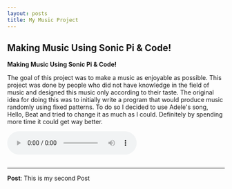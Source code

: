 ```yaml
---
layout: posts
title: My Music Project
---
```


## Making Music Using Sonic Pi & Code!

**Making Music Using Sonic Pi & Code!**

The goal of this project was to make a music as enjoyable as possible. This project was done by people who did not have knowledge in the field of music and designed this music only according to their taste.
The original idea for doing this was to initially write a program that would produce music randomly using fixed patterns.
To do so I decided to use Adele's song, Hello, Beat and tried to change it as much as I could.
Definitely by spending more time it could get way better.

<audio controls>
    <source src="..\assets\Musics\SonicPi.mp3" type = "audio/mp3">
</audio>
<br><br>

---

**Post**: This is my second Post